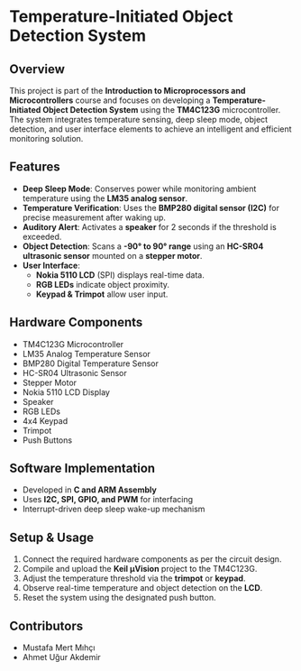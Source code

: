 # Temperature-Initiated Object Detection System

## Overview
This project is part of the **Introduction to Microprocessors and Microcontrollers** course and focuses on developing a **Temperature-Initiated Object Detection System** using the **TM4C123G** microcontroller. The system integrates temperature sensing, deep sleep mode, object detection, and user interface elements to achieve an intelligent and efficient monitoring solution.

## Features
- **Deep Sleep Mode**: Conserves power while monitoring ambient temperature using the **LM35 analog sensor**.
- **Temperature Verification**: Uses the **BMP280 digital sensor (I2C)** for precise measurement after waking up.
- **Auditory Alert**: Activates a **speaker** for 2 seconds if the threshold is exceeded.
- **Object Detection**: Scans a **-90° to 90° range** using an **HC-SR04 ultrasonic sensor** mounted on a **stepper motor**.
- **User Interface**:
  - **Nokia 5110 LCD** (SPI) displays real-time data.
  - **RGB LEDs** indicate object proximity.
  - **Keypad & Trimpot** allow user input.

## Hardware Components
- TM4C123G Microcontroller
- LM35 Analog Temperature Sensor
- BMP280 Digital Temperature Sensor
- HC-SR04 Ultrasonic Sensor
- Stepper Motor
- Nokia 5110 LCD Display
- Speaker
- RGB LEDs
- 4x4 Keypad
- Trimpot
- Push Buttons

## Software Implementation
- Developed in **C and ARM Assembly**
- Uses **I2C, SPI, GPIO, and PWM** for interfacing
- Interrupt-driven deep sleep wake-up mechanism

## Setup & Usage
1. Connect the required hardware components as per the circuit design.
2. Compile and upload the **Keil µVision** project to the TM4C123G.
3. Adjust the temperature threshold via the **trimpot** or **keypad**.
4. Observe real-time temperature and object detection on the **LCD**.
5. Reset the system using the designated push button.

## Contributors
- Mustafa Mert Mıhçı
- Ahmet Uğur Akdemir


